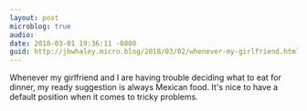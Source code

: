 ```yaml
---
layout: post
microblog: true
audio: 
date: 2018-03-01 19:36:11 -0800
guid: http://jbwhaley.micro.blog/2018/03/02/whenever-my-girlfriend.html
---
```

Whenever my girlfriend and I are having trouble deciding what to eat for dinner, my ready suggestion is always Mexican food. It's nice to have a default position when it comes to tricky problems.
